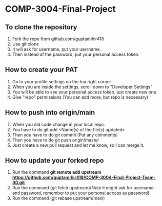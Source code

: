 # COMP-3004-Final-Project

## To clone the repository

1) Fork the repo from github.com/guptamihir418
2) Use git clone <link-of-the-forked-repo>
3) It will ask for username, put your username.
4) Then instead of the password, put your personal access token.

## How to create your PAT

1) Go to your profile settings on the top right corner
2) When you are inside the settings, scroll down to "Developer Settings"
3) You will be able to see your personal access token, just create new one. 
4) Give "repo" permissions (You can add more, but repo is necessary)


## How to push into origin/main

1) When you did code change in your local repo.
2) You have to do git add <Name(s) of the file(s) updated>
3) Then you have to do git commit (Put any comments)
4) Then you have to do git push origin/master
5) Just create a new pull request and let me know, so I can merge it.


## How to update your forked repo

1) Run the command **git remote add upstream https://github.com/guptamihir418/COMP-3004-Final-Project-Team-30.git**
2) Run the command (git fetch upstream)(Note it might ask for username and password, remember to put your personal access as password)
3) Run the command (git rebase upstream/main)





